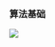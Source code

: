 <meta name="referrer" content="no-referrer" />

### 算法基础

<img src="https://s1.vika.cn/space/2023/03/07/8c382f5ed5c34752ad67960e936fe58e">

